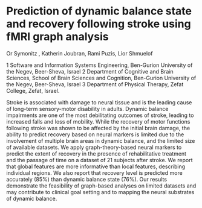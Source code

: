 # Prediction of dynamic balance state and recovery following stroke using fMRI graph analysis

Or Symonitz , Katherin Joubran, Rami Puzis, Lior Shmuelof

1	Software and Information Systems Engineering, Ben-Gurion University of the Negev, Beer-Sheva, Israel
2	Department of Cognitive and Brain Sciences, School of Brain Sciences and Cognition, Ben-Gurion University of the Negev, Beer-Sheva, Israel
3	Department of Physical Therapy, Zefat College, Zefat, Israel.


Stroke is associated with damage to neural tissue and is the leading cause of long-term sensory-motor disability in adults. Dynamic balance impairments are one of the most debilitating outcomes of stroke, leading to increased falls and loss of mobility. While the recovery of motor functions following stroke was shown to be affected by the initial brain damage, the ability to predict recovery based on neural markers is limited due to the involvement of multiple brain areas in dynamic balance, and the limited size of available datasets. We apply graph-theory-based neural markers to predict the extent of recovery in the presence of rehabilitative treatment and the passage of time on a dataset of 21 subjects after stroke. We report that global features are more informative than local features, describing individual regions. We also report that recovery level is predicted more accurately (85%) than dynamic balance state (76%). Our results demonstrate the feasibility of graph-based analyses on limited datasets and may contribute to clinical goal setting and to mapping the neural substrates of dynamic balance.



